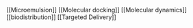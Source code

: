 [[Microemulsion]]
[[Molecular docking]]
[[Molecular dynamics]]
[[biodistribution]]
[[Targeted Delivery]]
